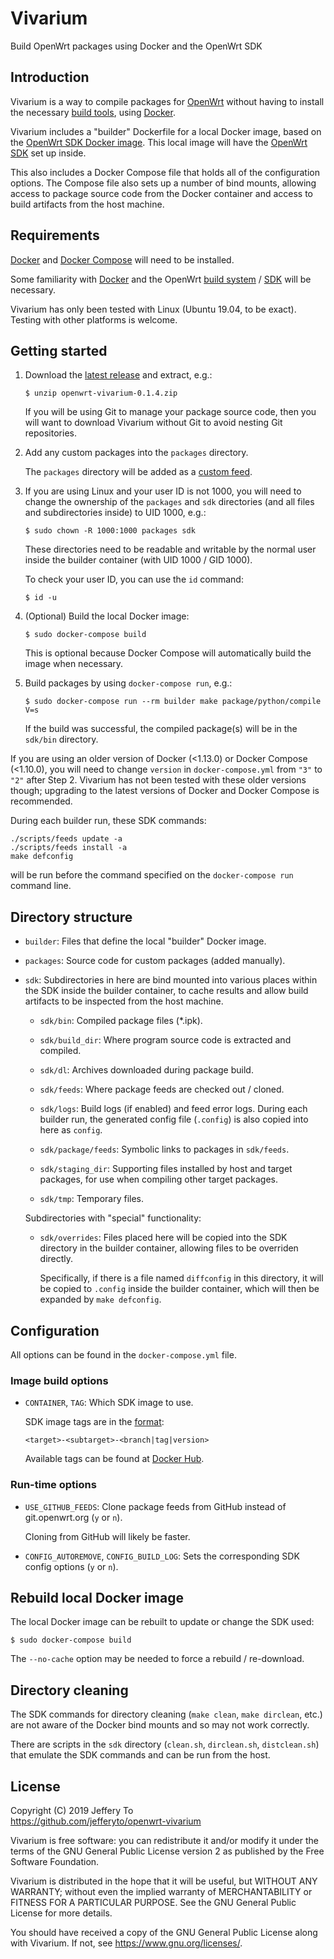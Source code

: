 # Vivarium

Build OpenWrt packages using Docker and the OpenWrt SDK

## Introduction

Vivarium is a way to compile packages for [OpenWrt] without having to
install the necessary [build tools][OpenWrt build system install], using
[Docker].

Vivarium includes a "builder" Dockerfile for a local Docker image, based
on the [OpenWrt SDK Docker image]. This local image will have the
[OpenWrt SDK] set up inside.

This also includes a Docker Compose file that holds all of the
configuration options. The Compose file also sets up a number of bind
mounts, allowing access to package source code from the Docker container
and access to build artifacts from the host machine.

[OpenWrt]: https://openwrt.org/
[OpenWrt build system install]: https://openwrt.org/docs/guide-developer/build-system/install-buildsystem
[Docker]: https://www.docker.com/
[OpenWrt SDK Docker image]: https://github.com/openwrt/docker#sdk
[OpenWrt SDK]: https://openwrt.org/docs/guide-developer/using_the_sdk

## Requirements

[Docker][Docker install] and [Docker Compose][Docker Compose install]
will need to be installed.

Some familiarity with [Docker][Docker get started] and the OpenWrt
[build system][OpenWrt build system usage] / [SDK][OpenWrt SDK] will be
necessary.

Vivarium has only been tested with Linux (Ubuntu 19.04, to be exact).
Testing with other platforms is welcome.

[Docker install]: https://docs.docker.com/install/#supported-platforms
[Docker Compose install]: https://docs.docker.com/compose/install/
[Docker get started]: https://docs.docker.com/get-started/
[Openwrt build system usage]: https://openwrt.org/docs/guide-developer/build-system/use-buildsystem

## Getting started

1.  Download the [latest release][Vivarium latest release] and extract,
    e.g.:

        $ unzip openwrt-vivarium-0.1.4.zip

    If you will be using Git to manage your package source code, then
    you will want to download Vivarium without Git to avoid nesting Git
    repositories.

2.  Add any custom packages into the `packages` directory.

    The `packages` directory will be added as a [custom feed][OpenWrt
    custom feeds].

3.  If you are using Linux and your user ID is not 1000, you will need
    to change the ownership of the `packages` and `sdk` directories (and
    all files and subdirectories inside) to UID 1000, e.g.:

        $ sudo chown -R 1000:1000 packages sdk

    These directories need to be readable and writable by the normal
    user inside the builder container (with UID 1000 / GID 1000).

    To check your user ID, you can use the `id` command:

        $ id -u

4.  (Optional) Build the local Docker image:

        $ sudo docker-compose build

    This is optional because Docker Compose will automatically build
    the image when necessary.

5.  Build packages by using `docker-compose run`, e.g.:

        $ sudo docker-compose run --rm builder make package/python/compile V=s

    If the build was successful, the compiled package(s) will be in the
    `sdk/bin` directory.

If you are using an older version of Docker (<1.13.0) or Docker Compose
(<1.10.0), you will need to change `version` in `docker-compose.yml`
from `"3"` to `"2"` after Step 2. Vivarium has not been tested with
these older versions though; upgrading to the latest versions of Docker
and Docker Compose is recommended.

During each builder run, these SDK commands:

    ./scripts/feeds update -a
    ./scripts/feeds install -a
    make defconfig

will be run before the command specified on the `docker-compose run`
command line.

[Vivarium latest release]: https://github.com/jefferyto/openwrt-vivarium/releases/latest
[OpenWrt custom feeds]: https://openwrt.org/docs/guide-developer/feeds#custom_feeds

## Directory structure

*   `builder`: Files that define the local "builder" Docker image.

*   `packages`: Source code for custom packages (added manually).

*   `sdk`: Subdirectories in here are bind mounted into various places
    within the SDK inside the builder container, to cache results and
    allow build artifacts to be inspected from the host machine.

    *   `sdk/bin`: Compiled package files (*.ipk).

    *   `sdk/build_dir`: Where program source code is extracted and
        compiled.

    *   `sdk/dl`: Archives downloaded during package build.

    *   `sdk/feeds`: Where package feeds are checked out / cloned.

    *   `sdk/logs`: Build logs (if enabled) and feed error logs. During
        each builder run, the generated config file (`.config`) is also
        copied into here as `config`.

    *   `sdk/package/feeds`: Symbolic links to packages in `sdk/feeds`.

    *   `sdk/staging_dir`: Supporting files installed by host and target
        packages, for use when compiling other target packages.

    *   `sdk/tmp`: Temporary files.

    Subdirectories with "special" functionality:

    *   `sdk/overrides`: Files placed here will be copied into the SDK
        directory in the builder container, allowing files to be
        overriden directly.

        Specifically, if there is a file named `diffconfig` in this
        directory, it will be copied to `.config` inside the builder
        container, which will then be expanded by `make defconfig`.

## Configuration

All options can be found in the `docker-compose.yml` file.

### Image build options

*   `CONTAINER`, `TAG`: Which SDK image to use.

    SDK image tags are in the [format][OpenWrt SDK Docker image tag
    format]:

        <target>-<subtarget>-<branch|tag|version>

    Available tags can be found at [Docker Hub][OpenWrt SDK Docker image
    tags].

[OpenWrt SDK Docker image tag format]: https://github.com/openwrt/docker#sdk-tags
[OpenWrt SDK Docker image tags]: https://hub.docker.com/r/openwrt/sdk/tags

### Run-time options

*   `USE_GITHUB_FEEDS`: Clone package feeds from GitHub instead of
    git.openwrt.org (`y` or `n`).

    Cloning from GitHub will likely be faster.

*   `CONFIG_AUTOREMOVE`, `CONFIG_BUILD_LOG`: Sets the corresponding SDK
    config options (`y` or `n`).

## Rebuild local Docker image

The local Docker image can be rebuilt to update or change the SDK used:

    $ sudo docker-compose build

The `--no-cache` option may be needed to force a rebuild / re-download.

## Directory cleaning

The SDK commands for directory cleaning (`make clean`, `make dirclean`,
etc.) are not aware of the Docker bind mounts and so may not work
correctly.

There are scripts in the `sdk` directory (`clean.sh`, `dirclean.sh`,
`distclean.sh`) that emulate the SDK commands and can be run from the
host.

## License

Copyright (C) 2019 Jeffery To  
https://github.com/jefferyto/openwrt-vivarium

Vivarium is free software: you can redistribute it and/or modify
it under the terms of the GNU General Public License version 2 as
published by the Free Software Foundation.

Vivarium is distributed in the hope that it will be useful,
but WITHOUT ANY WARRANTY; without even the implied warranty of
MERCHANTABILITY or FITNESS FOR A PARTICULAR PURPOSE.  See the
GNU General Public License for more details.

You should have received a copy of the GNU General Public License
along with Vivarium.  If not, see <https://www.gnu.org/licenses/>.
